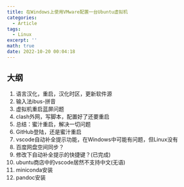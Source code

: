 ```yaml
---
title: 在Windows上使用VMware配置一台Ubuntu虚拟机
categories:
  - Article
tags:
  - Linux
excerpt: ''
math: true
date: 2022-10-20 00:04:18
---
```


<!-- 标题1-#已经被上面使用，故从2级标题开始 -->
## 大纲
1. 语言汉化，重启，汉化时区，更新软件源
2. 输入法ibus-拼音
3. 虚拟机重启蓝屏问题
4. clash外网，写脚本，配置好了还要重启
5. 总结：蜜汁重启，解决一切问题
6. GitHub登陆，还是蜜汁重启
7. vscode自动补全提示功能，在Windows中可能有问题，但Linux没有
8. 百度网盘空间同步？
9. 修改下自动补全提示的快捷键？(已完成)
10. ubuntu商店中的vscode居然不支持中文(无语)
11. miniconda安装
12. pandoc安装